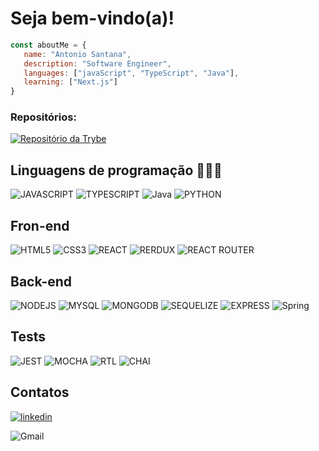 # Seja bem-vindo(a)!

```js
const aboutMe = {
   name: "Antonio Santana",
   description: "Software Engineer",
   languages: ["javaScript", "TypeScript", "Java"],
   learning: ["Next.js"]
}
``` 


### Repositórios:

[![Repositório da Trybe](https://github-readme-stats.vercel.app/api/pin/?username=antonioclp&repo=Trybe-learning&theme=radical)](https://github.com/antonioclp/Trybe-learning)

<h2>Linguagens de programação 👨🏻‍💻</h2>

![JAVASCRIPT](https://img.shields.io/badge/-JavaScript-0D1117?style=for-the-badge&logo=javascript&logoColor=yellow)
![TYPESCRIPT](https://img.shields.io/badge/-TypeScript-0D1117?style=for-the-badge&logo=typescript&logoColor=blue)
![Java](https://img.shields.io/badge/java-0D1117?style=for-the-badge&logo=openjdk&logoColor=yellow)
![PYTHON](https://img.shields.io/badge/-Python-0D1117?style=for-the-badge&logo=python&logoColor=white)

<h2>Fron-end</h2>

![HTML5](https://img.shields.io/badge/-HTML5-0D1117?style=for-the-badge&logo=HTML5)
![CSS3](https://img.shields.io/badge/-CSS-0D1117?style=for-the-badge&logo=CSS3&logoColor=1572B6)
![REACT](https://img.shields.io/badge/-React-0D1117?style=for-the-badge&logo=react&logoColor=61DAFB)
![RERDUX](https://img.shields.io/badge/-Redux-0D1117?style=for-the-badge&logo=redux&logoColor=purple)
![REACT ROUTER](https://img.shields.io/badge/-React_Router-0D1117?style=for-the-badge&logo=react-router&logoColor=orange)

<h2>Back-end</h2>

![NODEJS](https://img.shields.io/badge/-Node.js-0D1117?style=for-the-badge&logo=node.js&logoColor=green)
![MYSQL](https://img.shields.io/badge/-MySql-0D1117?style=for-the-badge&logo=mysql&logoColor=blue)
![MONGODB](https://img.shields.io/badge/-MongoDB-0D1117?style=for-the-badge&logo=mongodb&logoColor=green)
![SEQUELIZE](https://img.shields.io/badge/-Sequelize-0D1117?style=for-the-badge&logo=Sequelize&logoColor=blue)
![EXPRESS](https://img.shields.io/badge/-Express-0D1117?style=for-the-badge&logo=Express&logoColor=brown)
![Spring](https://img.shields.io/badge/spring-0D1117?style=for-the-badge&logo=spring&logoColor=green)

<h2>Tests</h2>

![JEST](https://img.shields.io/badge/-Jest-0D1117?style=for-the-badge&logo=Jest&logoColor=red)
![MOCHA](https://img.shields.io/badge/-Mocha-0D1117?style=for-the-badge&logo=Mocha&logoColor=vine)
![RTL](https://img.shields.io/badge/-Testing%20Library-0D1117?style=for-the-badge&logo=Testing-Library&logoColor=orange)
![CHAI](https://img.shields.io/badge/-Chai-0D1117?style=for-the-badge&logo=Chai&logoColor=orange)

<h2>Contatos</h2>


<a href="https://www.linkedin.com/in/antoniosgn/">
	
![linkedin](https://img.shields.io/badge/antonio_santana-0D1117?style=for-the-badge&logo=linkedin&logoColor=white)

</a>

![Gmail](https://img.shields.io/badge/antonionetosg6@gmail.com-0D1117?style=for-the-badge&logo=gmail&logoColor=white)
